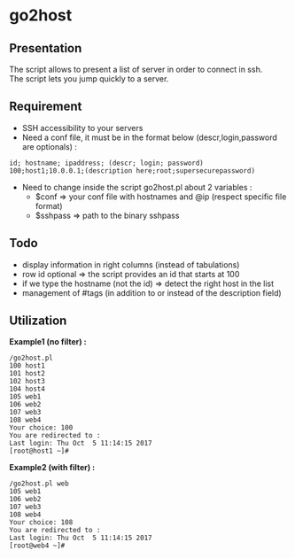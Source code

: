 # go2host

## Presentation

The script allows to present a list of server in order to connect in ssh.  
The script lets you jump quickly to a server.  


## Requirement

* SSH accessibility to your servers
* Need a conf file, it must be in the format below (descr,login,password are optionals) :  
```
id; hostname; ipaddress; (descr; login; password)
100;host1;10.0.0.1;(description here;root;supersecurepassword)
```
* Need to change inside the script go2host.pl about 2 variables :  
  - $conf => your conf file with hostnames and @ip (respect specific file format)
  - $sshpass => path to the binary sshpass

## Todo

* display information in right columns (instead of tabulations)
* row id optional => the script provides an id that starts at 100
* if we type the hostname (not the id) => detect the right host in the list
* management of #tags (in addition to or instead of the description field)

## Utilization

**Example1 (no filter) :**
```
/go2host.pl 
100	host1
101	host2
102	host3
104	host4
105	web1
106	web2
107	web3
108	web4
Your choice: 100
You are redirected to :
Last login: Thu Oct  5 11:14:15 2017
[root@host1 ~]# 
```
**Example2 (with filter) :**
```
/go2host.pl web
105	web1
106	web2
107	web3
108	web4
Your choice: 108
You are redirected to :
Last login: Thu Oct  5 11:14:15 2017
[root@web4 ~]# 


